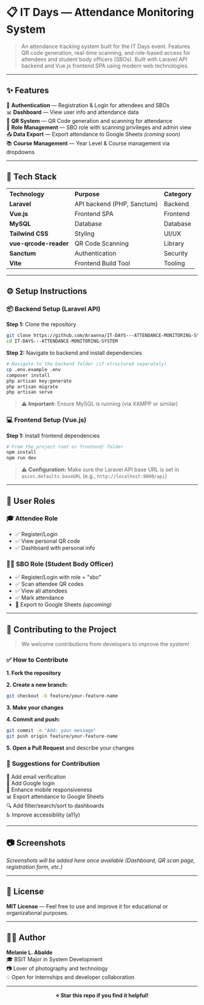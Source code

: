 # 📋 IT Days — Attendance Monitoring System

> An attendance tracking system built for the IT Days event. Features QR code generation, real-time scanning, and role-based access for attendees and student body officers (SBOs). Built with Laravel API backend and Vue.js frontend SPA using modern web technologies.

---

## ✨ **Features**

<div align="left">

🔐 **Authentication** — Registration & Login for attendees and SBOs  
📊 **Dashboard** — View user info and attendance data  
📸 **QR System** — QR Code generation and scanning for attendance  
👥 **Role Management** — SBO role with scanning privileges and admin view  
📤 **Data Export** — Export attendance to Google Sheets *(coming soon)*  
📚 **Course Management** — Year Level & Course management via dropdowns  

</div>

---

## 🧰 **Tech Stack**

<table>
  <tr>
    <th align="left">Technology</th>
    <th align="left">Purpose</th>
    <th align="left">Category</th>
  </tr>
  <tr>
    <td><strong>Laravel</strong></td>
    <td>API backend (PHP, Sanctum)</td>
    <td>Backend</td>
  </tr>
  <tr>
    <td><strong>Vue.js</strong></td>
    <td>Frontend SPA</td>
    <td>Frontend</td>
  </tr>
  <tr>
    <td><strong>MySQL</strong></td>
    <td>Database</td>
    <td>Database</td>
  </tr>
  <tr>
    <td><strong>Tailwind CSS</strong></td>
    <td>Styling</td>
    <td>UI/UX</td>
  </tr>
  <tr>
    <td><strong>vue-qrcode-reader</strong></td>
    <td>QR Code Scanning</td>
    <td>Library</td>
  </tr>
  <tr>
    <td><strong>Sanctum</strong></td>
    <td>Authentication</td>
    <td>Security</td>
  </tr>
  <tr>
    <td><strong>Vite</strong></td>
    <td>Frontend Build Tool</td>
    <td>Tooling</td>
  </tr>
</table>

---

## ⚙️ **Setup Instructions**

### 📦 **Backend Setup (Laravel API)**

**Step 1:** Clone the repository
```bash
git clone https://github.com/Araanna/IT-DAYS---ATTENDANCE-MONITORING-SYSTEM.git
cd IT-DAYS---ATTENDANCE-MONITORING-SYSTEM
```

**Step 2:** Navigate to backend and install dependencies
```bash
# Navigate to the backend folder (if structured separately)
cp .env.example .env
composer install
php artisan key:generate
php artisan migrate
php artisan serve
```

> ⚠️ **Important:** Ensure MySQL is running (via XAMPP or similar)

### 💻 **Frontend Setup (Vue.js)**

**Step 1:** Install frontend dependencies
```bash
# From the project root or frontend/ folder
npm install
npm run dev
```

> ⚠️ **Configuration:** Make sure the Laravel API base URL is set in `axios.defaults.baseURL` (e.g., `http://localhost:8000/api`)

---

## 👥 **User Roles**

### 🎓 **Attendee Role**
- ✅ Register/Login
- ✅ View personal QR code  
- ✅ Dashboard with personal info

### 🧑‍💼 **SBO Role (Student Body Officer)**
- ✅ Register/Login with role = "sbo"
- ✅ Scan attendee QR codes
- ✅ View all attendees
- ✅ Mark attendance
- 🔄 Export to Google Sheets *(upcoming)*

---

## 🚀 **Contributing to the Project**

> We welcome contributions from developers to improve the system!

### ✅ **How to Contribute**

**1. Fork the repository**

**2. Create a new branch:**
```bash
git checkout -b feature/your-feature-name
```

**3. Make your changes**

**4. Commit and push:**
```bash
git commit -m "Add: your message"
git push origin feature/your-feature-name
```

**5. Open a Pull Request** and describe your changes

### 🔧 **Suggestions for Contribution**

<div align="left">

💌 Add email verification  
🔑 Add Google login  
📱 Enhance mobile responsiveness  
📊 Export attendance to Google Sheets  
🔍 Add filter/search/sort to dashboards  
♿ Improve accessibility (a11y)  

</div>

---

## 📷 **Screenshots**

*Screenshots will be added here once available (Dashboard, QR scan page, registration form, etc.)*

---

## 📃 **License**

**MIT License** — Feel free to use and improve it for educational or organizational purposes.

---

## 🙋‍♀️ **Author**

<div align="left">

**Melanie L. Abalde**  
🎓 BSIT Major in System Development  
📷 Lover of photography and technology  
💡 Open for internships and developer collaboration  

</div>

---

<div align="center">

**⭐ Star this repo if you find it helpful!**

</div>
